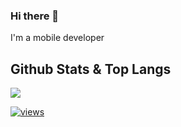 ### Hi there 👋

I'm a mobile developer  



## Github Stats & Top Langs

<picture>
<source
  srcset="https://github-readme-stats.vercel.app/api?username=belaidaitzeggane&show_icons=true&theme=dark&count_private=true"
  media="(prefers-color-scheme: dark)"
/>
<source
  srcset="https://github-readme-stats.vercel.app/api?username=belaidaitzeggane&show_icons=true&count_private=true"
  media="(prefers-color-scheme: light), (prefers-color-scheme: no-preference)"
/>
<img src="https://github-readme-stats.vercel.app/api?username=belaidaitzeggane&show_icons=true&count_private=true" />
</picture>


  <a href="https://github.com/belaidaitzeggane"><img alt="views" title="Github views" src="https://freshidea.com/jonah/app/ghpvc/"/></a>
